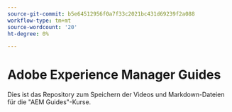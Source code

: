 ```yaml
---
source-git-commit: b5e64512956f0a7f33c2021bc431d69239f2a088
workflow-type: tm+mt
source-wordcount: '20'
ht-degree: 0%

---
```

# Adobe Experience Manager Guides

Dies ist das Repository zum Speichern der Videos und Markdown-Dateien für die &quot;AEM Guides&quot;-Kurse.
